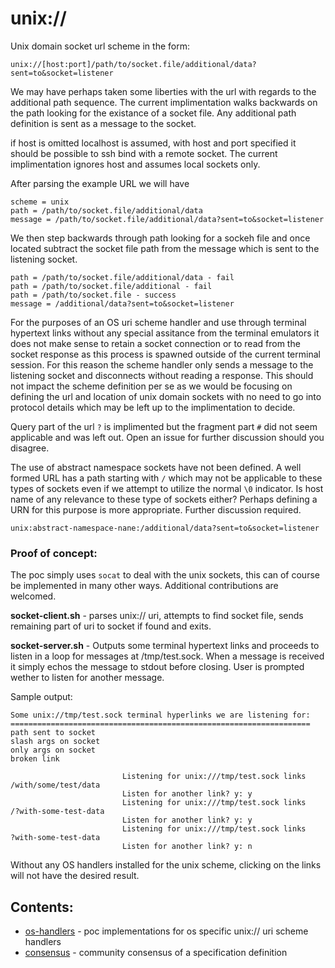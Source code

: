 # unix://

Unix domain socket url scheme in the form:

    unix://[host:port]/path/to/socket.file/additional/data?sent=to&socket=listener

We may have perhaps taken some liberties with the url with regards to the additional path sequence. The current implimentation walks backwards on the path looking for the existance of a socket file. Any additional path definition is sent as a message to the socket. 

if host is omitted localhost is assumed, with host and port specified it should be possible to ssh bind with a remote socket. The current implimentation ignores host and assumes local sockets only.

After parsing the example URL we will have

```
scheme = unix
path = /path/to/socket.file/additional/data
message = /path/to/socket.file/additional/data?sent=to&socket=listener
```

We then step backwards through path looking for a sockeh file and once located subtract the socket file path from the message which is sent to the listening socket.

```
path = /path/to/socket.file/additional/data - fail
path = /path/to/socket.file/additional - fail
path = /path/to/socket.file - success
message = /additional/data?sent=to&socket=listener
```

For the purposes of an OS uri scheme handler and use through terminal hypertext links without any special assitance from the terminal emulators it does not make sense to retain a socket connection or to read from the socket response as this process is spawned outside of the current terminal session. For this reason the scheme handler only sends a message to the listening socket and disconnects without reading a response. This should not impact the scheme definition per se as we would be focusing on defining the url and location of unix domain sockets with no need to go into protocol details which may be left up to the implimentation to decide.

Query part of the url `?` is implimented but the fragment part `#` did not seem applicable and was left out. Open an issue for further discussion should you disagree.

The use of abstract namespace sockets have not been defined. A well formed URL has a path starting with `/` which may not be applicable to these types of sockets even if we attempt to utilize the normal `\0` indicator. Is host name of any relevance to these type of sockets either? Perhaps defining a URN for this purpose is more appropriate. Further discussion required.

    unix:abstract-namespace-nane:/additional/data?sent=to&socket=listener

### Proof of concept:

The poc simply uses `socat` to deal with the unix sockets, this can of course be implemented in many other ways. Additional contributions are welcomed.

**socket-client.sh** - parses unix:// uri, attempts to find socket file, sends remaining part of uri to socket if found and exits.

**socket-server.sh** - Outputs some terminal hypertext links and proceeds to listen in a loop for messages at /tmp/test.sock. When a message is received it simply echos the message to stdout before closing. User is prompted wether to listen for another message.

Sample output:

    Some unix://tmp/test.sock terminal hyperlinks we are listening for:
    ===================================================================
    path sent to socket
    slash args on socket
    only args on socket
    broken link

                             Listening for unix:///tmp/test.sock links
    /with/some/test/data
                             Listen for another link? y: y
                             Listening for unix:///tmp/test.sock links
    /?with-some-test-data
                             Listen for another link? y: y
                             Listening for unix:///tmp/test.sock links
    ?with-some-test-data
                             Listen for another link? y: n

Without any OS handlers installed for the unix scheme, clicking on the links will not have the desired result.

## Contents:

 * [os-handlers](/unix-url-scheme/os-handlers) - poc implementations for os specific unix:// uri scheme handlers
 * [consensus](/unix-url-scheme/consensus) - community consensus of a specification definition

